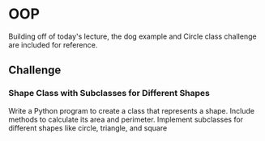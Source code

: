# OOP

Building off of today's lecture, the dog example and Circle class challenge are included for reference.

## Challenge

### Shape Class with Subclasses for Different Shapes

Write a Python program to create a class that represents a shape. Include methods to calculate its area and perimeter. Implement subclasses for different shapes like circle, triangle, and square